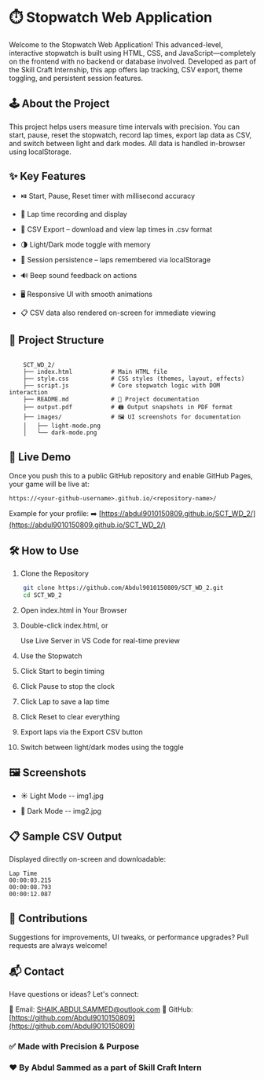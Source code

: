 # ⏱️ Stopwatch Web Application

Welcome to the Stopwatch Web Application! This advanced-level, interactive stopwatch is built using HTML, CSS, and JavaScript—completely on the frontend with no backend or database involved. Developed as part of the Skill Craft Internship, this app offers lap tracking, CSV export, theme toggling, and persistent session features.

## 🕹️ About the Project

This project helps users measure time intervals with precision. You can start, pause, reset the stopwatch, record lap times, export lap data as CSV, and switch between light and dark modes. All data is handled in-browser using localStorage.

## ✨ Key Features

* ⏯️ Start, Pause, Reset timer with millisecond accuracy

* 🏁 Lap time recording and display

* 📄 CSV Export – download and view lap times in .csv format

* 🌗 Light/Dark mode toggle with memory

* 💾 Session persistence – laps remembered via localStorage

* 🔊 Beep sound feedback on actions

* 🖥️ Responsive UI with smooth animations

* 📋 CSV data also rendered on-screen for immediate viewing

## 📂 Project Structure

```

	SCT_WD_2/
	├── index.html           # Main HTML file
	├── style.css            # CSS styles (themes, layout, effects)
	├── script.js            # Core stopwatch logic with DOM interaction
	├── README.md            # 📘 Project documentation
	├── output.pdf           # 🖨️ Output snapshots in PDF format
	├── images/              # 🖼️ UI screenshots for documentation
	│   ├── light-mode.png
	│   └── dark-mode.png

```

## 🚀 Live Demo

Once you push this to a public GitHub repository and enable GitHub Pages, your game will be live at:

```
https://<your-github-username>.github.io/<repository-name>/
```

Example for your profile:
➡️ [https://abdul9010150809.github.io/SCT_WD_2/](https://abdul9010150809.github.io/SCT_WD_2/)

## 🛠️ How to Use
 1. Clone the Repository
```bash
	git clone https://github.com/Abdul9010150809/SCT_WD_2.git
	cd SCT_WD_2
```

 2. Open index.html in Your Browser

 3. Double-click index.html, or

    Use Live Server in VS Code for real-time preview

 4. Use the Stopwatch

 5. Click Start to begin timing

 6. Click Pause to stop the clock

 7. Click Lap to save a lap time

 8. Click Reset to clear everything

 9. Export laps via the Export CSV button

 10. Switch between light/dark modes using the toggle

## 🖼️ Screenshots
 * ☀️ Light Mode -- img1.jpg

 * 🌙 Dark Mode  -- img2.jpg

## 📋 Sample CSV Output

 Displayed directly on-screen and downloadable:

	Lap Time
	00:00:03.215
	00:00:08.793
	00:00:12.087

## 🤝 Contributions

Suggestions for improvements, UI tweaks, or performance upgrades?
Pull requests are always welcome!

## 📬 Contact

Have questions or ideas? Let's connect:

📧 Email: [SHAIK.ABDULSAMMED@outlook.com](mailto:SHAIK.ABDULSAMMED@outlook.com)
🔗 GitHub: [https://github.com/Abdul9010150809](https://github.com/Abdul9010150809)

### ✅ Made with Precision & Purpose

### ❤️ By Abdul Sammed as a part of Skill Craft Intern


